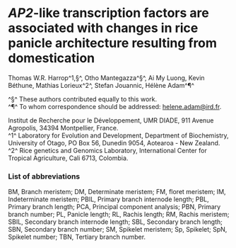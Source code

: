 
# *AP2*-like transcription factors are associated with changes in rice panicle architecture resulting from domestication

Thomas W.R. Harrop^1,§^, Otho Mantegazza^§^, Ai My Luong, Kevin Béthune, Mathias Lorieux^2^, Stefan Jouannic, Hélène Adam^¶^

^§^ These authors contributed equally to this work.  
^¶^ To whom correspondence should be addressed: helene.adam@ird.fr.

Institut de Recherche pour le Développement, UMR DIADE, 911 Avenue Agropolis, 34394 Montpellier, France.  
^1^ Laboratory for Evolution and Development, Department of Biochemistry, University of Otago, PO Box 56, Dunedin 9054, Aotearoa - New Zealand.  
^2^ Rice genetics and Genomics Laboratory, International Center for Tropical Agriculture, Cali 6713, Colombia.

### List of abbreviations

BM, Branch meristem;
DM, Determinate meristem; 
FM, floret meristem;
IM, Indeterminate meristem; 
PBIL, Primary branch internode length;
PBL, Primary branch length;
PCA, Principal component analysis;
PBN, Primary branch number;
PL, Panicle length;
RL, Rachis length;
RM, Rachis meristem;
SBIL, Secondary branch internode length;
SBL, Secondary branch length;
SBN, Secondary branch number;
SM, Spikelet meristem;
Sp, Spikelet;
SpN, Spikelet number;
TBN, Tertiary branch number.
